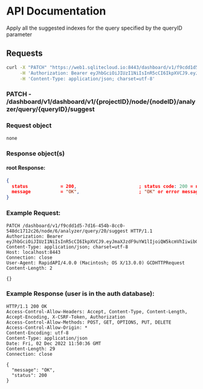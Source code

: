 # API Documentation

Apply all the suggested indexes for the query specified by the queryID parameter

## Requests

```sh
curl -X "PATCH" "https://web1.sqlitecloud.io:8443/dashboard/v1/f9cdd1d5-7d16-454b-8cc0-548dc1712c26/node/6/analyzer/query/20/suggest" \
     -H 'Authorization: Bearer eyJhbGciOiJIUzI1NiIsInR5cCI6IkpXVCJ9.eyJhdWQiOiI1LjEwMC4zMi4yMjEiLCJleHAiOjE2NDc1NTI5OTUsImp0aSI6IjEiLCJpYXQiOjE2NDc1MjI5OTUsImlzcyI6IlNRTGl0ZSBDbG91ZCBXZWIgU2VydmVyIiwibmJmIjoxNjQ3NTIyOTk1LCJzdWIiOiJzcWxpdGVjbG91ZC5pbyJ9.SaOn2-XJbf6_irYDvhTGEkDHNHJobiNeEO7CPQVHUi8' \
     -H 'Content-Type: application/json; charset=utf-8'
```

### **PATCH** - /dashboard/v1/dashboard/v1/{projectID}/node/{nodeID}/analyzer/query/{queryID}/suggest

### Request object

```code
none
```

### Response object(s)

#### root Response:

```json
{
  status            = 200,                       ; status code: 200 = no error, error otherwise
  message           = "OK",                      ; "OK" or error message
}
```

### Example Request:

```http
PATCH /dashboard/v1/f9cdd1d5-7d16-454b-8cc0-548dc1712c26/node/6/analyzer/query/20/suggest HTTP/1.1
Authorization: Bearer eyJhbGciOiJIUzI1NiIsInR5cCI6IkpXVCJ9.eyJmaXJzdF9uYW1lIjoiQW5kcmVhIiwibGFzdF9uYW1lIjoiRG9uZXR0aSIsImlwYSI6IjEyNy4wLjAuMSIsImlzcyI6IndlYi5zcWxpdGVjbG91ZC5pbyIsInN1YiI6IjIiLCJhdWQiOlsid2ViLnNxbGl0ZWNsb3VkLmlvIl0sImV4cCI6MTY3MDAyNzgxOSwibmJmIjoxNjY5OTk3ODE5LCJpYXQiOjE2Njk5OTc4MTl9.MwdQlyGP8YAvoEJ2EayJR7vrD3D0KCxNqiZY7fyzQhw
Content-Type: application/json; charset=utf-8
Host: localhost:8443
Connection: close
User-Agent: RapidAPI/4.0.0 (Macintosh; OS X/13.0.0) GCDHTTPRequest
Content-Length: 2

{}
```

### Example Response (user is in the auth database):

```http
HTTP/1.1 200 OK
Access-Control-Allow-Headers: Accept, Content-Type, Content-Length, Accept-Encoding, X-CSRF-Token, Authorization
Access-Control-Allow-Methods: POST, GET, OPTIONS, PUT, DELETE
Access-Control-Allow-Origin: *
Content-Encoding: utf-8
Content-Type: application/json
Date: Fri, 02 Dec 2022 11:50:36 GMT
Content-Length: 29
Connection: close

{
  "message": "OK",
  "status": 200
}
```
